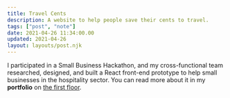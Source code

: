 ```yaml
---
title: Travel Cents
description: A website to help people save their cents to travel.
tags: ["post", "note"]
date: 2021-04-26 11:34:00.00
updated: 2021-04-26
layout: layouts/post.njk
---
```


I participated in a Small Business Hackathon, and my cross-functional team researched, designed, and built a React front-end prototype to help small businesses in the hospitality sector. You can read more about it in my <strong>portfolio</strong> on
<a
        href="../firstfloor"
        title="The first floor is where I display my latest projects"
        >the first floor</a
      >.
